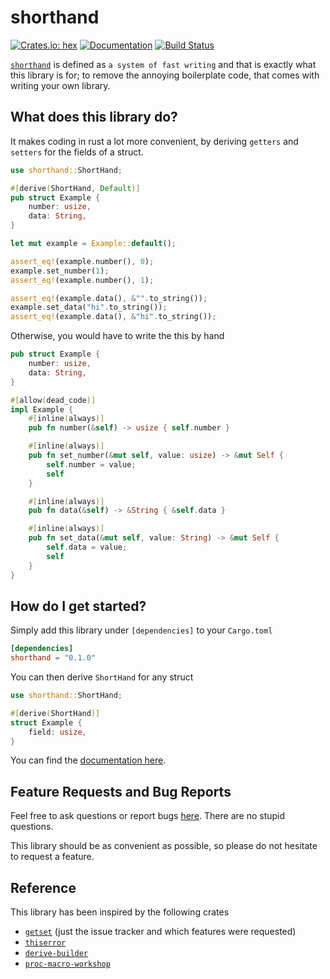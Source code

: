 shorthand
===
[![Crates.io: hex](https://img.shields.io/crates/v/shorthand.svg)](https://crates.io/crates/shorthand)
[![Documentation](https://docs.rs/shorthand/badge.svg)](https://docs.rs/shorthand)
[![Build Status](https://travis-ci.org/Luro02/shorthand.svg?branch=master)](https://travis-ci.org/Luro02/shorthand)

[`shorthand`](https://dictionary.cambridge.org/de/worterbuch/englisch/shorthand) is defined as
`a system of fast writing`
and that is exactly what this library is for; to remove the annoying
boilerplate code, that comes with writing your own library.

## What does this library do?

It makes coding in rust a lot more convenient, by deriving `getters` and
`setters` for the fields of a struct.

```rust
use shorthand::ShortHand;

#[derive(ShortHand, Default)]
pub struct Example {
    number: usize,
    data: String,
}

let mut example = Example::default();

assert_eq!(example.number(), 0);
example.set_number(1);
assert_eq!(example.number(), 1);

assert_eq!(example.data(), &"".to_string());
example.set_data("hi".to_string());
assert_eq!(example.data(), &"hi".to_string());
```

Otherwise, you would have to write the this by hand

```rust
pub struct Example {
    number: usize,
    data: String,
}

#[allow(dead_code)]
impl Example {
    #[inline(always)]
    pub fn number(&self) -> usize { self.number }

    #[inline(always)]
    pub fn set_number(&mut self, value: usize) -> &mut Self {
        self.number = value;
        self
    }

    #[inline(always)]
    pub fn data(&self) -> &String { &self.data }

    #[inline(always)]
    pub fn set_data(&mut self, value: String) -> &mut Self {
        self.data = value;
        self
    }
}
```

## How do I get started?

Simply add this library under `[dependencies]` to your `Cargo.toml`
```toml
[dependencies]
shorthand = "0.1.0"
```

You can then derive `ShortHand` for any struct

```rust
use shorthand::ShortHand;

#[derive(ShortHand)]
struct Example {
    field: usize,
}
```

You can find the [documentation here](https://docs.rs/shorthand).

## Feature Requests and Bug Reports

Feel free to ask questions or report bugs [here](https://www.github.com/luro02/shorthand).
There are no stupid questions.

This library should be as convenient as possible, so please do not hesitate
to request a feature.

## Reference

This library has been inspired by the following crates
- [`getset`] (just the issue tracker and which features were requested)
- [`thiserror`]
- [`derive-builder`]
- [`proc-macro-workshop`]

[`getset`]: https://github.com/Hoverbear/getset
[`thiserror`]: https://github.com/dtolnay/thiserror
[`derive-builder`]: https://github.com/colin-kiegel/rust-derive-builder
[`proc-macro-workshop`]: https://github.com/dtolnay/proc-macro-workshop
[`proc_macro`]: https://doc.rust-lang.org/reference/procedural-macros.html
